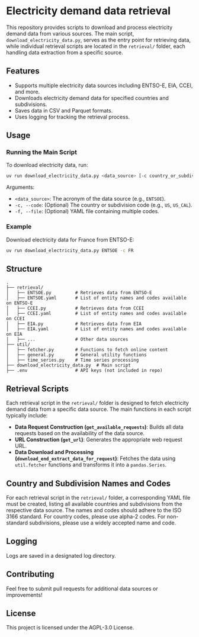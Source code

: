 # Electricity demand data retrieval

This repository provides scripts to download and process electricity demand data from various sources. The main script, `download_electricity_data.py`, serves as the entry point for retrieving data, while individual retrieval scripts are located in the `retrieval/` folder, each handling data extraction from a specific source.

## Features

- Supports multiple electricity data sources including ENTSO-E, EIA, CCEI, and more.
- Downloads electricity demand data for specified countries and subdivisions.
- Saves data in CSV and Parquet formats.
- Uses logging for tracking the retrieval process.

## Usage

### Running the Main Script

To download electricity data, run:

```bash
uv run download_electricity_data.py <data_source> [-c country_or_subdivision_code] [-f code_file]
```

Arguments:

- `<data_source>`: The acronym of the data source (e.g., `ENTSOE`).
- `-c, --code`: (Optional) The country or subdivision code (e.g., `US`, `US_CAL`).
- `-f, --file`: (Optional) YAML file containing multiple codes.

### Example

Download electricity data for France from ENTSO-E:

```bash
uv run download_electricity_data.py ENTSOE -c FR
```

## Structure

```
.
├── retrieval/
│   ├── ENTSOE.py         # Retrieves data from ENTSO-E
│   ├── ENTSOE.yaml       # List of entity names and codes available on ENTSO-E
│   ├── CCEI.py           # Retrieves data from CCEI
│   ├── CCEI.yaml         # List of entity names and codes available on CCEI
│   ├── EIA.py            # Retrieves data from EIA
│   ├── EIA.yaml          # List of entity names and codes available on EIA
│   ├── ...               # Other data sources
├── util/
│   ├── fetcher.py        # Functions to fetch online content
│   ├── general.py        # General utility functions
│   ├── time_series.py    # Time series processing
├── download_electricity_data.py  # Main script
├── .env                  # API keys (not included in repo)
```

## Retrieval Scripts

Each retrieval script in the `retrieval/` folder is designed to fetch electricity demand data from a specific data source. The main functions in each script typically include:

- **Data Request Construction (`get_available_requests`)**: Builds all data requests based on the availability of the data source.
- **URL Construction (`get_url`)**: Generates the appropriate web request URL.
- **Data Download and Processing (`download_end_extract_data_for_request`)**: Fetches the data using `util.fetcher` functions and transforms it into a `pandas.Series`.

## Country and Subdivision Names and Codes

For each retrieval script in the `retrieval/` folder, a corresponding YAML file must be created, listing all available countries and subdivisions from the respective data source. The names and codes should adhere to the ISO 3166 standard. For country codes, please use alpha-2 codes. For non-standard subdivisions, please use a widely accepted name and code.

## Logging

Logs are saved in a designated log directory.

## Contributing

Feel free to submit pull requests for additional data sources or improvements!

## License

This project is licensed under the AGPL-3.0 License.
